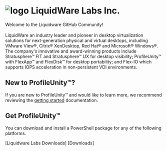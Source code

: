 ![logo][] LiquidWare Labs Inc.
====================

Welcome to the Liquidware GitHub Community!<br>
<br>
LiquidWare an industry leader and pioneer in desktop virtualization solutions for next-generation physical and virtual desktops, including VMware View®, Citrix® XenDesktop, Red Hat® and Microsoft® Windows®. The company's innovative and award-winning products include Stratusphere™ FIT and Stratusphere™ UX  for desktop visibility; ProfileUnity™ with FlexApp™ and FlexDisk™  for desktop portability; and Flex-IO which supports IOPS acceleration in non-persistent VDI environments.

New to ProfileUnity™?
------------------

If you are new to ProfileUnity™ and would like to learn more, we recommend reviewing the [getting started][] documentation.

[getting started]: https://liquidwarelabs.zendesk.com/hc/en-us/articles/210641943-ProfileUnity-with-FlexApp-Documentation-

Get ProfileUnity™
--------------

You can download and install a PowerShell package for any of the following platforms.

[Liquidware Labs Downloads] [Downloads]


[Dowloads]: http://www.liquidwarelabs.com/download
[logo]: https://avatars3.githubusercontent.com/u/24906944?v=3&s=200



